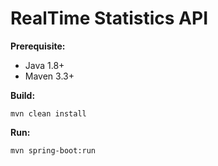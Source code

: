 # RealTime Statistics API

**Prerequisite:**
- Java 1.8+
- Maven 3.3+

**Build:**

	mvn clean install
	
**Run:**

	mvn spring-boot:run